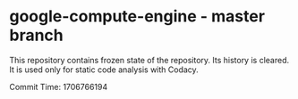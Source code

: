# google-compute-engine - master branch

This repository contains frozen state of the repository.
Its history is cleared. It is used only for static code
analysis with Codacy.

Commit Time: 1706766194